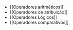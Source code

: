 - [[Operadores aritméticos]]
- [[Operadores de atribuição]]
- [[Operadores Lógicos]]
- [[Operadores comparativos]]